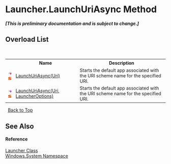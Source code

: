 # Launcher.LaunchUriAsync Method 
 _**\[This is preliminary documentation and is subject to change.\]**_


## Overload List
&nbsp;<table><tr><th></th><th>Name</th><th>Description</th></tr><tr><td>![Public method](media/pubmethod.gif "Public method")![Static member](media/static.gif "Static member")</td><td><a href="M_Windows_System_Launcher_LaunchUriAsync">LaunchUriAsync(Uri)</a></td><td>
Starts the default app associated with the URI scheme name for the specified URI.</td></tr><tr><td>![Public method](media/pubmethod.gif "Public method")![Static member](media/static.gif "Static member")</td><td><a href="M_Windows_System_Launcher_LaunchUriAsync_1">LaunchUriAsync(Uri, LauncherOptions)</a></td><td>
Starts the default app associated with the URI scheme name for the specified URI.</td></tr></table>&nbsp;
<a href="#launcher.launchuriasync-method">Back to Top</a>

## See Also


#### Reference
<a href="T_Windows_System_Launcher">Launcher Class</a><br /><a href="N_Windows_System">Windows.System Namespace</a><br />